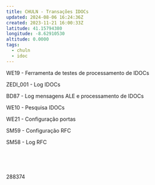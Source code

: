 ```yaml
---
title: CHULN - Transações IDOCs
updated: 2024-08-06 16:24:36Z
created: 2023-11-21 16:00:33Z
latitude: 41.15794380
longitude: -8.62910530
altitude: 0.0000
tags:
  - chuln
  - idoc
---
```


WE19 - Ferramenta de testes de processamento de IDOCs

ZEDI_001 - Log IDOCs

BD87 - Log mensagens ALE e processamento de IDOCs

WE10 - Pesquisa IDOCs

WE21 - Configuração portas

SM59 - Configuração RFC

SM58 - Log RFC

&nbsp;

&nbsp;

288374